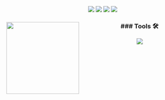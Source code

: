 <p align="center">
<img src="https://img.shields.io/badge/Age-36-brightgreen" />
  <img src="https://img.shields.io/badge/Focus-Full%20Stack-brightgreen" />
  <img src="https://img.shields.io/badge/Lives-BsAs%20Argentina-success" />
  <img src="https://img.shields.io/badge/Languages-Spanish%20%26%20English-brightgreen" />
</p>
<div align="center">
    <img height="190em" align="left" src="https://github-readme-stats-eight-theta.vercel.app/api/top-langs/?username=MicaelaEdith&layout=compact&langs_count=8&theme=algolia"/>
  <div align="center">
    <h3  align="center">### Tools 🛠️</h3>
    <img src="https://skillicons.dev/icons?i=cs,java,py,dotnet,spring,flask,maven,html,css,js,bootstrap,react,mysql,sqlite,unity,blender&perline=8"/>
  </div>
</div>
